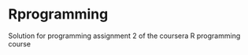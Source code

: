 Rprogramming
============

Solution for programming assignment 2 of the coursera R programming course
